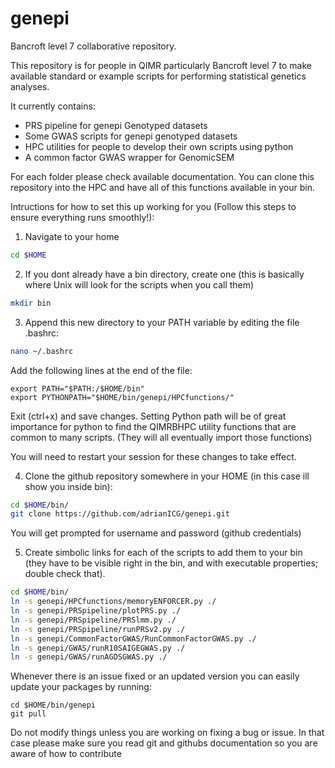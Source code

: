 # genepi
Bancroft level 7 collaborative repository.

This repository is for people in QIMR particularly Bancroft level 7 to make available standard or example scripts for performing statistical genetics analyses.

It currently contains:
* PRS pipeline for genepi Genotyped datasets
* Some GWAS scripts for genepi genotyped datasets
* HPC utilities for people to develop their own scripts using python
* A common factor GWAS wrapper for GenomicSEM

For each folder please check available documentation. You can clone this repository into the HPC and have all of this functions available in your bin.

Intructions for how to set this up working for you (Follow this steps to ensure everything runs smoothly!):

1. Navigate to your home
```bash
cd $HOME
```

2. If you dont already have a bin directory, create one (this is basically where Unix will look for the scripts when you call them)
```bash
mkdir bin
```

3. Append this new directory to your PATH variable by editing the file .bashrc:
```bash
nano ~/.bashrc
```
Add the following lines at the end of the file:
```
export PATH="$PATH:/$HOME/bin"
export PYTHONPATH="$HOME/bin/genepi/HPCfunctions/"
```
Exit (ctrl+x) and save changes. Setting Python path will be of great importance for python to find the QIMRBHPC utility functions that are common to many scripts. (They will all eventually import those functions)

You will need to restart your session for these changes to take effect.

4. Clone the github repository somewhere in your HOME (in this case ill show you inside bin):
```bash
cd $HOME/bin/
git clone https://github.com/adrianICG/genepi.git
```
You will get prompted for username and password (github credentials)

5. Create simbolic links for each of the scripts to add them to your bin (they have to be visible right in the bin, and with executable properties; double check that).
```bash
cd $HOME/bin/
ln -s genepi/HPCfunctions/memoryENFORCER.py ./
ln -s genepi/PRSpipeline/plotPRS.py ./
ln -s genepi/PRSpipeline/PRSlmm.py ./
ln -s genepi/PRSpipeline/runPRSv2.py ./
ln -s genepi/CommonFactorGWAS/RunCommonFactorGWAS.py ./
ln -s genepi/GWAS/runR10SAIGEGWAS.py ./
ln -s genepi/GWAS/runAGDSGWAS.py ./
```

Whenever there is an issue fixed or an updated version you can easily update your packages by running:
```
cd $HOME/bin/genepi
git pull
```
Do not modify things unless you are working on fixing a bug or issue. In that case please make sure you read git and githubs documentation so you are aware of how to contribute